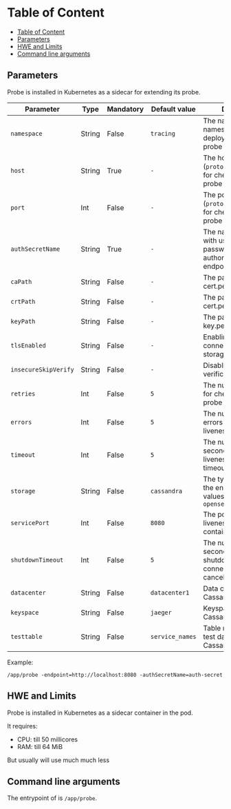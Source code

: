 # Table of Content

* [Table of Content](#table-of-content)
* [Parameters](#parameters)
* [HWE and Limits](#hwe-and-limits)
* [Command line arguments](#command-line-arguments)

## Parameters

Probe is installed in Kubernetes as a sidecar for extending its probe.

<!-- markdownlint-disable line-length -->
| Parameter             | Type   | Mandatory | Default value          | Description                                                                                   |
|-----------------------|--------| --------- | ---------------------- | --------------------------------------------------------------------------------------------- |
| `namespace`           | String | False     | `tracing`              | The name of the namespace for deploying liveness probe                                        |
| `host`                | String | True      | `-`                    | The host address (`protocol://host:port`) for checking liveness probe                         |
| `port`                | Int    | False     | `-`                    | The port (`protocol://host:port`) for checking liveness probe                                 |
| `authSecretName`      | String | True      | `-`                    | The name of the secret with username and password fields for authorization to access endpoint |
| `caPath`              | String | False     | `-`                    | The path for ca-cert.pem file                                                                 |
| `crtPath`             | String | False     | `-`                    | The path for client-cert.pem file                                                             |
| `keyPath`             | String | False     | `-`                    | The path for client-key.pem file                                                              |
| `tlsEnabled`          | String | False     | `-`                    | Enabling TLS for connection to the storage                                                    |
| `insecureSkipVerify`  | String | False     | `-`                    | Disabling host verification for TLS                                                    |
| `retries`             | Int    | False     | `5`                    | The number of retries for checking liveness probe                                             |
| `errors`              | Int    | False     | `5`                    | The number of allowed errors for checking liveness probe                                      |
| `timeout`             | Int    | False     | `5`                    | The number of seconds for failing liveness probe by timeout                                   |
| `storage`             | String | False     | `cassandra`            | The type of storage in the endpoint, possible values: `cassandra`, `opensearch`               |
| `servicePort`         | Int    | False     | `8080`                 | The port for running liveness-probe container                                                 |
| `shutdownTimeout`     | Int    | False     | `5`                    | The number of seconds for graceful shutdown before connections are cancelled                  |
| `datacenter`          | String | False     | `datacenter1`          | Data center for the Cassandra database                                                        |
| `keyspace`            | String | False     | `jaeger`               | Keyspace for the Cassandra database                                                           |
| `testtable`           | String | False     | `service_names`        | Table name for getting test data from the Cassandra database                                  |
<!-- markdownlint-enable line-length -->

Example:

```shell
/app/probe -endpoint=http://localhost:8080 -authSecretName=auth-secret
```

## HWE and Limits

Probe is installed in Kubernetes as a sidecar container in the pod.

It requires:

* CPU: till 50 millicores
* RAM: till 64 MiB

But usually will use much much less

## Command line arguments

The entrypoint of is `/app/probe`.
